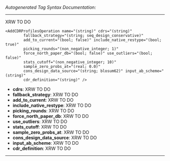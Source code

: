 _Autogenerated Tag Syntax Documentation:_

---
XRW TO DO

```
<AddCDRProfilesOperation name="(string)" cdrs="(string)"
        fallback_strategy="(string; seq_design_conservative)"
        add_to_current="(bool; false)" include_native_restype="(bool; true)"
        picking_rounds="(non_negative_integer; 1)"
        force_north_paper_db="(bool; false)" use_outliers="(bool; false)"
        stats_cutoff="(non_negative_integer; 10)"
        sample_zero_probs_at="(real; 0.0)"
        cons_design_data_source="(string; blosum62)" input_ab_scheme="(string)"
        cdr_definition="(string)" />
```

-   **cdrs**: XRW TO DO
-   **fallback_strategy**: XRW TO DO
-   **add_to_current**: XRW TO DO
-   **include_native_restype**: XRW TO DO
-   **picking_rounds**: XRW TO DO
-   **force_north_paper_db**: XRW TO DO
-   **use_outliers**: XRW TO DO
-   **stats_cutoff**: XRW TO DO
-   **sample_zero_probs_at**: XRW TO DO
-   **cons_design_data_source**: XRW TO DO
-   **input_ab_scheme**: XRW TO DO
-   **cdr_definition**: XRW TO DO

---
